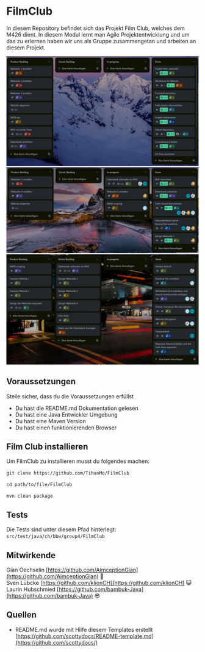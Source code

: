 # FilmClub

In diesem Repository befindet sich das Projekt Film Club, welches dem M426 dient. In diesem Modul lernt man Agile Projektentwicklung und um das zu erlernen haben wir uns als Gruppe zusammengetan und arbeiten an diesem Projekt.

![Sprint 1](./readme_images/sprint1.jpg) <br>
![Sprint 2](./readme_images/sprint2.jpg) <br>
![Sprint 3](./readme_images/sprint3.jpg) <br>

## Voraussetzungen

Stelle sicher, dass du die Voraussetzungen erfüllst

* Du hast die README.md Dokumentation gelesen
* Du hast eine Java Entwickler Umgebung
* Du hast eine Maven Version
* Du hast einen funktionierenden Browser

## Film Club installieren

Um FilmClub zu installieren musst du folgendes machen:

```
git clone https://github.com/TihanMo/FilmClub
```

```
cd path/to/file/FilmClub
```

```
mvn clean package
```


## Tests

Die Tests sind unter diesem Pfad hinterlegt: `src/test/java/ch/bbw/group4/FilmClub`


## Mitwirkende

Gian Oechselin [https://github.com/AimceptionGian](https://github.com/AimceptionGian) 🧠  
Sven Lübcke [https://github.com/klionCH](https://github.com/klionCH) 😺  
Laurin Hubschmied [https://github.com/bambuk-Java](https://github.com/bambuk-Java) 😎  

## Quellen

* README.md wurde mit Hilfe diesem Templates erstellt [https://github.com/scottydocs/README-template.md](https://github.com/scottydocs/)
